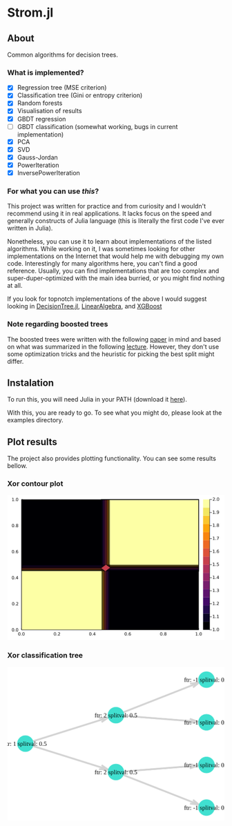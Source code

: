 # Strom.jl

## About

Common algorithms for decision trees.

### What is implemented?
- [X] Regression tree (MSE criterion)
- [X] Classification tree (Gini or entropy criterion)
- [X] Random forests
- [X] Visualisation of results
- [X] GBDT regression
- [ ] GBDT classification (somewhat working, bugs in current implementation)
- [X] PCA
- [X] SVD
- [X] Gauss-Jordan
- [X] PowerIteration
- [X] InversePowerIteration

### For what you can use *this*?
This project was written for practice and from curiosity and I wouldn't recommend
using it in real applications.
It lacks focus on the speed and generally constructs of Julia language (this is literally the
first code I've ever written in Julia).

Nonetheless, you can use it to learn about implementations of the listed
algorithms.
While working on it, I was sometimes looking for other implementations on the
Internet that would help me with debugging my own code.
Interestingly for many algorithms here, you can't find a good reference.
Usually, you can find implementations that are too complex and
super-duper-optimized with the main idea burried, or you might find
nothing at all.

If you look for topnotch implementations of the above I would suggest looking
in [DecisionTree.jl](https://www.juliapackages.com/p/decisiontree),
[LinearAlgebra](https://docs.julialang.org/en/v1/stdlib/LinearAlgebra/), and
[XGBoost](https://juliapackages.com/p/xgboost)


### Note regarding boosted trees
The boosted trees were written with the following 
[paper](https://arxiv.org/abs/1603.02754) in mind and based on what was
summarized in the following [lecture](https://ufal.mff.cuni.cz/~straka/courses/npfl129/2122/slides/?10#1).
However, they don't use some optimization tricks and the heuristic
for picking the best split might differ.

## Instalation
To run this, you will need Julia in your PATH (download it [here](https://julialang.org/downloads/)).

With this, you are ready to go.
To see what you might do, please look at the examples directory.

## Plot results
The project also provides plotting functionality.
You can see some results bellow.
### Xor contour plot
![Xor contour plot](/examples/img/xorcontourfill.png)
### Xor classification tree
![Xor classification tree](/examples/img/tree.svg)
